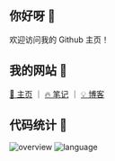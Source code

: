 

## 你好呀 👋

欢迎访问我的 Github 主页！

## 我的网站 🎉

[💎 主页](https://www.fzf404.art/) ｜ [🔥 笔记](https://note.fzf404.art/) ｜ [💡 博客](https://blog.fzf404.art/)

## 代码统计 🍻

![overview](https://cdn.jsdelivr.net/gh/fzf404/github-stats@output/generated/overview.svg)
![language](https://cdn.jsdelivr.net/gh/fzf404/github-stats@output/generated/languages.svg)